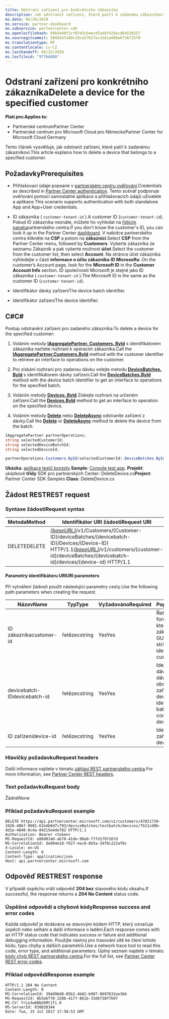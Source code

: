 ```yaml
---
title: Odstraní zařízení pro konkrétního zákazníka
description: Jak odstranit zařízení, které patří k zadanému zákazníkovi.
ms.date: 06/20/2019
ms.service: partner-dashboard
ms.subservice: partnercenter-sdk
ms.openlocfilehash: 69b5440f2cf07d3cb4ecd5addf429acd64530257
ms.sourcegitcommit: 58801b7a09c19ce57617ec4181a008a673b725f0
ms.translationtype: MT
ms.contentlocale: cs-CZ
ms.lasthandoff: 09/22/2020
ms.locfileid: "97766880"
---
```

# <a name="delete-a-device-for-the-specified-customer"></a><span data-ttu-id="e8dfa-103">Odstraní zařízení pro konkrétního zákazníka</span><span class="sxs-lookup"><span data-stu-id="e8dfa-103">Delete a device for the specified customer</span></span>

<span data-ttu-id="e8dfa-104">**Platí pro:**</span><span class="sxs-lookup"><span data-stu-id="e8dfa-104">**Applies to:**</span></span>

- <span data-ttu-id="e8dfa-105">Partnerské centrum</span><span class="sxs-lookup"><span data-stu-id="e8dfa-105">Partner Center</span></span>
- <span data-ttu-id="e8dfa-106">Partnerské centrum pro Microsoft Cloud pro Německo</span><span class="sxs-lookup"><span data-stu-id="e8dfa-106">Partner Center for Microsoft Cloud Germany</span></span>

<span data-ttu-id="e8dfa-107">Tento článek vysvětluje, jak odstranit zařízení, které patří k zadanému zákazníkovi.</span><span class="sxs-lookup"><span data-stu-id="e8dfa-107">This article explains how to delete a device that belongs to a specified customer.</span></span>

## <a name="prerequisites"></a><span data-ttu-id="e8dfa-108">Požadavky</span><span class="sxs-lookup"><span data-stu-id="e8dfa-108">Prerequisites</span></span>

- <span data-ttu-id="e8dfa-109">Přihlašovací údaje popsané v [partnerském centru ověřování](partner-center-authentication.md).</span><span class="sxs-lookup"><span data-stu-id="e8dfa-109">Credentials as described in [Partner Center authentication](partner-center-authentication.md).</span></span> <span data-ttu-id="e8dfa-110">Tento scénář podporuje ověřování pomocí samostatné aplikace a přihlašovacích údajů uživatele a aplikace.</span><span class="sxs-lookup"><span data-stu-id="e8dfa-110">This scenario supports authentication with both standalone App and App+User credentials.</span></span>

- <span data-ttu-id="e8dfa-111">ID zákazníka ( `customer-tenant-id` ).</span><span class="sxs-lookup"><span data-stu-id="e8dfa-111">A customer ID (`customer-tenant-id`).</span></span> <span data-ttu-id="e8dfa-112">Pokud ID zákazníka neznáte, můžete ho vyhledat na [řídicím panelu](https://partner.microsoft.com/dashboard)partnerského centra.</span><span class="sxs-lookup"><span data-stu-id="e8dfa-112">If you don't know the customer's ID, you can look it up in the Partner Center [dashboard](https://partner.microsoft.com/dashboard).</span></span> <span data-ttu-id="e8dfa-113">V nabídce partnerského centra klikněte na **CSP** a potom na **zákazníci**.</span><span class="sxs-lookup"><span data-stu-id="e8dfa-113">Select **CSP** from the Partner Center menu, followed by **Customers**.</span></span> <span data-ttu-id="e8dfa-114">Vyberte zákazníka ze seznamu Zákazník a pak vyberte možnost **účet**.</span><span class="sxs-lookup"><span data-stu-id="e8dfa-114">Select the customer from the customer list, then select **Account**.</span></span> <span data-ttu-id="e8dfa-115">Na stránce účet zákazníka vyhledejte v části **informace o účtu zákazníka** **ID Microsoftu** .</span><span class="sxs-lookup"><span data-stu-id="e8dfa-115">On the customer’s Account page, look for the **Microsoft ID** in the **Customer Account Info** section.</span></span> <span data-ttu-id="e8dfa-116">ID společnosti Microsoft je stejné jako ID zákazníka ( `customer-tenant-id` ).</span><span class="sxs-lookup"><span data-stu-id="e8dfa-116">The Microsoft ID is the same as the customer ID  (`customer-tenant-id`).</span></span>

- <span data-ttu-id="e8dfa-117">Identifikátor dávky zařízení</span><span class="sxs-lookup"><span data-stu-id="e8dfa-117">The device batch identifier.</span></span>

- <span data-ttu-id="e8dfa-118">Identifikátor zařízení</span><span class="sxs-lookup"><span data-stu-id="e8dfa-118">The device identifier.</span></span>

## <a name="c"></a><span data-ttu-id="e8dfa-119">C\#</span><span class="sxs-lookup"><span data-stu-id="e8dfa-119">C\#</span></span>

<span data-ttu-id="e8dfa-120">Postup odstranění zařízení pro zadaného zákazníka:</span><span class="sxs-lookup"><span data-stu-id="e8dfa-120">To delete a device for the specified customer:</span></span>

1. <span data-ttu-id="e8dfa-121">Voláním metody [**IAggregatePartner. Customers. ById**](/dotnet/api/microsoft.store.partnercenter.customers.icustomercollection.byid) s identifikátorem zákazníka načtete rozhraní k operacím zákazníka.</span><span class="sxs-lookup"><span data-stu-id="e8dfa-121">Call the [**IAggregatePartner.Customers.ById**](/dotnet/api/microsoft.store.partnercenter.customers.icustomercollection.byid) method with the customer identifier to retrieve an interface to operations on the customer.</span></span>

2. <span data-ttu-id="e8dfa-122">Pro získání rozhraní pro zadanou dávku volejte metodu [**DeviceBatches. ById**](/dotnet/api/microsoft.store.partnercenter.devicesdeployment.idevicesbatchcollection.byid) s identifikátorem dávky zařízení.</span><span class="sxs-lookup"><span data-stu-id="e8dfa-122">Call the [**DeviceBatches.ById**](/dotnet/api/microsoft.store.partnercenter.devicesdeployment.idevicesbatchcollection.byid) method with the device batch identifier to get an interface to operations for the specified batch.</span></span>

3. <span data-ttu-id="e8dfa-123">Voláním metody [**Devices. ById**](/dotnet/api/microsoft.store.partnercenter.devicesdeployment.idevicecollection.byid) Získejte rozhraní na určeném zařízení.</span><span class="sxs-lookup"><span data-stu-id="e8dfa-123">Call the [**Devices.ById**](/dotnet/api/microsoft.store.partnercenter.devicesdeployment.idevicecollection.byid) method to get an interface to operation on the specified device.</span></span>

4. <span data-ttu-id="e8dfa-124">Voláním metody [**Delete**](/dotnet/api/microsoft.store.partnercenter.devicesdeployment.idevice.delete) nebo [**DeleteAsync**](/dotnet/api/microsoft.store.partnercenter.devicesdeployment.idevice.deleteasync) odstraníte zařízení z dávky.</span><span class="sxs-lookup"><span data-stu-id="e8dfa-124">Call the [**Delete**](/dotnet/api/microsoft.store.partnercenter.devicesdeployment.idevice.delete) or [**DeleteAsync**](/dotnet/api/microsoft.store.partnercenter.devicesdeployment.idevice.deleteasync) method to delete the device from the batch.</span></span>

``` csharp
IAggregatePartner partnerOperations;
string selectedCustomerId;
string selectedDeviceBatchId;
string selectedDeviceId;

partnerOperations.Customers.ById(selectedCustomerId).DeviceBatches.ById(selectedDeviceBatchId).Devices.ById(selectedDeviceId).Delete();
```

<span data-ttu-id="e8dfa-125">**Ukázka**: [aplikace testů konzoly](console-test-app.md).</span><span class="sxs-lookup"><span data-stu-id="e8dfa-125">**Sample**: [Console test app](console-test-app.md).</span></span> <span data-ttu-id="e8dfa-126">**Projekt**: ukázkové **třídy** SDK pro partnerských Center: DeleteDevice.cs</span><span class="sxs-lookup"><span data-stu-id="e8dfa-126">**Project**: Partner Center SDK Samples **Class**: DeleteDevice.cs</span></span>

## <a name="rest-request"></a><span data-ttu-id="e8dfa-127">Žádost REST</span><span class="sxs-lookup"><span data-stu-id="e8dfa-127">REST request</span></span>

### <a name="request-syntax"></a><span data-ttu-id="e8dfa-128">Syntaxe žádosti</span><span class="sxs-lookup"><span data-stu-id="e8dfa-128">Request syntax</span></span>

| <span data-ttu-id="e8dfa-129">Metoda</span><span class="sxs-lookup"><span data-stu-id="e8dfa-129">Method</span></span>     | <span data-ttu-id="e8dfa-130">Identifikátor URI žádosti</span><span class="sxs-lookup"><span data-stu-id="e8dfa-130">Request URI</span></span>                                                                                                                        |
|------------|------------------------------------------------------------------------------------------------------------------------------------|
| <span data-ttu-id="e8dfa-131">DELETE</span><span class="sxs-lookup"><span data-stu-id="e8dfa-131">DELETE</span></span>     | <span data-ttu-id="e8dfa-132">[*{baseURL}*](partner-center-rest-urls.md)/v1/Customers/{Customer-ID}/deviceBatches/{devicebatch-ID}/Devices/{Device-ID} HTTP/1.1</span><span class="sxs-lookup"><span data-stu-id="e8dfa-132">[*{baseURL}*](partner-center-rest-urls.md)/v1/customers/{customer-id}/deviceBatches/{devicebatch-id}/devices/{device-id} HTTP/1.1</span></span>  |

#### <a name="uri-parameters"></a><span data-ttu-id="e8dfa-133">Parametry identifikátoru URI</span><span class="sxs-lookup"><span data-stu-id="e8dfa-133">URI parameters</span></span>

<span data-ttu-id="e8dfa-134">Při vytváření žádosti použít následující parametry cesty.</span><span class="sxs-lookup"><span data-stu-id="e8dfa-134">Use the following path parameters when creating the request.</span></span>

| <span data-ttu-id="e8dfa-135">Název</span><span class="sxs-lookup"><span data-stu-id="e8dfa-135">Name</span></span>           | <span data-ttu-id="e8dfa-136">Typ</span><span class="sxs-lookup"><span data-stu-id="e8dfa-136">Type</span></span>   | <span data-ttu-id="e8dfa-137">Vyžadováno</span><span class="sxs-lookup"><span data-stu-id="e8dfa-137">Required</span></span> | <span data-ttu-id="e8dfa-138">Popis</span><span class="sxs-lookup"><span data-stu-id="e8dfa-138">Description</span></span>                                                        |
|----------------|--------|----------|--------------------------------------------------------------------|
| <span data-ttu-id="e8dfa-139">ID zákazníka</span><span class="sxs-lookup"><span data-stu-id="e8dfa-139">customer-id</span></span>    | <span data-ttu-id="e8dfa-140">řetězec</span><span class="sxs-lookup"><span data-stu-id="e8dfa-140">string</span></span> | <span data-ttu-id="e8dfa-141">Yes</span><span class="sxs-lookup"><span data-stu-id="e8dfa-141">Yes</span></span>      | <span data-ttu-id="e8dfa-142">Řetězec ve formátu GUID, který identifikuje zákazníka.</span><span class="sxs-lookup"><span data-stu-id="e8dfa-142">A GUID-formatted string that identifies the customer.</span></span>              |
| <span data-ttu-id="e8dfa-143">devicebatch-ID</span><span class="sxs-lookup"><span data-stu-id="e8dfa-143">devicebatch-id</span></span> | <span data-ttu-id="e8dfa-144">řetězec</span><span class="sxs-lookup"><span data-stu-id="e8dfa-144">string</span></span> | <span data-ttu-id="e8dfa-145">Yes</span><span class="sxs-lookup"><span data-stu-id="e8dfa-145">Yes</span></span>      | <span data-ttu-id="e8dfa-146">Identifikátor dávky zařízení v dávce, která obsahuje zařízení.</span><span class="sxs-lookup"><span data-stu-id="e8dfa-146">The device batch identifier of the batch that contains the device.</span></span> |
| <span data-ttu-id="e8dfa-147">ID zařízení</span><span class="sxs-lookup"><span data-stu-id="e8dfa-147">device-id</span></span>      | <span data-ttu-id="e8dfa-148">řetězec</span><span class="sxs-lookup"><span data-stu-id="e8dfa-148">string</span></span> | <span data-ttu-id="e8dfa-149">Yes</span><span class="sxs-lookup"><span data-stu-id="e8dfa-149">Yes</span></span>      | <span data-ttu-id="e8dfa-150">Identifikátor zařízení</span><span class="sxs-lookup"><span data-stu-id="e8dfa-150">The device identifier.</span></span>                                             |

### <a name="request-headers"></a><span data-ttu-id="e8dfa-151">Hlavičky požadavku</span><span class="sxs-lookup"><span data-stu-id="e8dfa-151">Request headers</span></span>

<span data-ttu-id="e8dfa-152">Další informace najdete v tématu [záhlaví REST partnerského centra](headers.md).</span><span class="sxs-lookup"><span data-stu-id="e8dfa-152">For more information, see [Partner Center REST headers](headers.md).</span></span>

### <a name="request-body"></a><span data-ttu-id="e8dfa-153">Text požadavku</span><span class="sxs-lookup"><span data-stu-id="e8dfa-153">Request body</span></span>

<span data-ttu-id="e8dfa-154">Žádné</span><span class="sxs-lookup"><span data-stu-id="e8dfa-154">None</span></span>

### <a name="request-example"></a><span data-ttu-id="e8dfa-155">Příklad požadavku</span><span class="sxs-lookup"><span data-stu-id="e8dfa-155">Request example</span></span>

```http
DELETE https://api.partnercenter.microsoft.com/v1/customers/47021739-3426-40bf-9601-61b4b6d7c793/deviceBatches/testbatch/devices/7b11cd8b-dd1e-4840-8c4a-84215e4de782 HTTP/1.1
Authorization: Bearer <token>
MS-RequestId: e88d014d-ab70-41de-90a0-f7fd1797267d
MS-CorrelationId: de894e18-f027-4ac0-8b5a-34f0c222af0c
X-Locale: en-US
Content-Length: 0
Content-Type: application/json
Host: api.partnercenter.microsoft.com
```

## <a name="rest-response"></a><span data-ttu-id="e8dfa-156">Odpověď REST</span><span class="sxs-lookup"><span data-stu-id="e8dfa-156">REST response</span></span>

<span data-ttu-id="e8dfa-157">V případě úspěchu vrátí odpověď **204 bez** stavového kódu obsahu.</span><span class="sxs-lookup"><span data-stu-id="e8dfa-157">If successful, the response returns a **204 No Content** status code.</span></span>

### <a name="response-success-and-error-codes"></a><span data-ttu-id="e8dfa-158">Úspěšné odpovědi a chybové kódy</span><span class="sxs-lookup"><span data-stu-id="e8dfa-158">Response success and error codes</span></span>

<span data-ttu-id="e8dfa-159">Každá odpověď je dodávána se stavovým kódem HTTP, který označuje úspěch nebo selhání a další informace o ladění.</span><span class="sxs-lookup"><span data-stu-id="e8dfa-159">Each response comes with an HTTP status code that indicates success or failure and additional debugging information.</span></span> <span data-ttu-id="e8dfa-160">Použijte nástroj pro trasování sítě ke čtení tohoto kódu, typu chyby a dalších parametrů.</span><span class="sxs-lookup"><span data-stu-id="e8dfa-160">Use a network trace tool to read this code, error type, and additional parameters.</span></span> <span data-ttu-id="e8dfa-161">Úplný seznam najdete v tématu [kódy chyb REST partnerského centra](error-codes.md).</span><span class="sxs-lookup"><span data-stu-id="e8dfa-161">For the full list, see [Partner Center REST error codes](error-codes.md).</span></span>

### <a name="response-example"></a><span data-ttu-id="e8dfa-162">Příklad odpovědi</span><span class="sxs-lookup"><span data-stu-id="e8dfa-162">Response example</span></span>

```http
HTTP/1.1 204 No Content
Content-Length: 0
MS-CorrelationId: 394d96d0-05b2-4b02-b907-0697632ee3bb
MS-RequestId: 8b3e6f78-220b-4177-861b-33d6f38f7b97
MS-CV: YrLe3w6BbUSMt1fi.0
MS-ServerId: 030020344
Date: Tue, 25 Jul 2017 17:58:53 GMT
```
